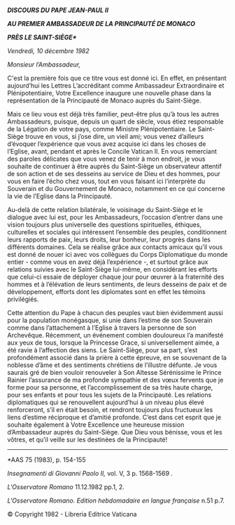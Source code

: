 ***DISCOURS DU PAPE JEAN-PAUL II***

***AU PREMIER AMBASSADEUR DE LA PRINCIPAUTÉ DE MONACO***

***PRÈS LE SAINT-SIÈGE\****

*Vendredi, 10 décembre 1982*

*Monsieur l’Ambassadeur,*

C'est la première fois que ce titre vous est donné ici. En effet, en présentant aujourd’hui les Lettres L’accréditant comme Ambassadeur Extraordinaire et Plénipotentiaire, Votre Excellence inaugure une nouvelle phase dans la représentation de la Principauté de Monaco auprès du Saint-Siège.

Mais ce lieu vous est déjà très familier, peut-être plus qu’à tous les autres Ambassadeurs, puisque, depuis un quart de siècle, vous étiez responsable de la Légation de votre pays, comme Ministre Plénipotentiaire. Le Saint-Siège trouve en vous, si j’ose dire, un vieil ami; vous venez d’ailleurs d’évoquer l’expérience que vous avez acquise ici dans les choses de l’Eglise, avant, pendant et après le Concile Vatican II. En vous remerciant des paroles délicates que vous venez de tenir à mon endroit, je vous souhaite de continuer à être auprès du Saint-Siège un observateur attentif de son action et de ses desseins au service de Dieu et des hommes, pour vous en faire l’écho chez vous, tout en vous faisant ici l’interprète du Souverain et du Gouvernement de Monaco, notamment en ce qui concerne la vie de l’Eglise dans la Principauté.

Au-delà de cette relation bilatérale, le voisinage du Saint-Siège et le dialogue avec lui est, pour les Ambassadeurs, l’occasion d’entrer dans une vision toujours plus universelle des questions spirituelles, éthiques, culturelles et sociales qui intéressent l’ensemble des peuples, conditionnent leurs rapports de paix, leurs droits, leur bonheur, leur progrès dans les différents domaines. Cela se réalise grâce aux contacts amicaux qu’il vous est donné de nouer ici avec vos collègues du Corps Diplomatique du monde entier - comme vous en avez déjà l’expérience -, et surtout grâce aux relations suivies avec le Saint-Siège lui-même, en considérant les efforts que celui-ci essaie de déployer chaque jour pour œuvrer à la fraternité des hommes et à l’élévation de leurs sentiments, de leurs desseins de paix et de développement, efforts dont les diplomates sont en effet les témoins privilégiés.

Cette attention du Pape à chacun des peuples vaut bien évidemment aussi pour la population monégasque, si unie dans l’estime de son Souverain comme dans l’attachement à l’Eglise à travers la personne de son Archevêque. Récemment, un événement combien douloureux l’a manifesté aux yeux de tous, lorsque la Princesse Grace, si universellement aimée, a été ravie à l’affection des siens. Le Saint-Siège, pour sa part, s’est profondément associé dans la prière à cette épreuve, en se souvenant de la noblesse d’âme et des sentiments chrétiens de l’illustre défunte. Je vous saurais gré de bien vouloir renouveler à Son Altesse Sérénissime le Prince Rainier l’assurance de ma profonde sympathie et des vœux fervents que je forme pour sa personne, et l’accomplissement de sa très haute charge, pour ses enfants et pour tous les sujets de la Principauté. Les relations diplomatiques qui se renouvellent aujourd’hui à un niveau plus élevé renforceront, s’il en était besoin, et rendront toujours plus fructueux les liens d’estime réciproque et d’amitié profonde. C’est dans cet esprit que je souhaite également à Votre Excellence une heureuse mission d’Ambassadeur auprès du Saint-Siège. Que Dieu vous bénisse, vous et les vôtres, et qu’il veille sur les destinées de la Principauté!

* * *

\*AAS 75 (1983), p. 154-155

*Insegnamenti di Giovanni Paolo II,* vol. V, 3 p. 1568-1569 *.*

*L'Osservatore Romano* 11.12.1982 pp.1, 2.

*L'Osservatore Romano. Edition hebdomadaire en langue française* n.51 p.7.

© Copyright 1982 - Libreria Editrice Vaticana